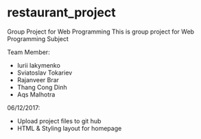 # restaurant_project
Group Project for Web Programming
This is group project for Web Programming Subject

Team Member: 
- Iurii Iakymenko 
- Sviatoslav Tokariev 
- Rajanveer Brar
- Thang Cong Dinh
- Aqs Malhotra

06/12/2017:
- Upload project files to git hub
- HTML & Styling layout for homepage


